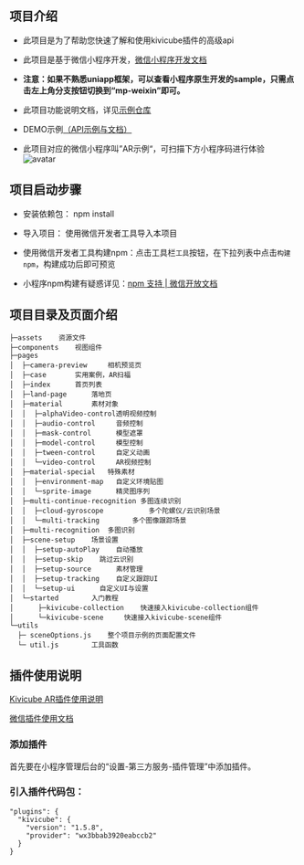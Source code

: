 ##  项目介绍

* 此项目是为了帮助您快速了解和使用kivicube插件的高级api

* 此项目是基于微信小程序开发，[微信小程序开发文档](https://developers.weixin.qq.com/miniprogram/dev/framework/)

* **注意：如果不熟悉uniapp框架，可以查看小程序原生开发的sample，只需点击左上角分支按钮切换到“mp-weixin”即可。**

* 此项目功能说明文档，详见[示例仓库](https://www.yuque.com/kivicube/manual/advanced-api)

* DEMO示例[（API示例与文档）](https://github.com/kivisense/wechat-kivicube-plugin-api-demo)

* 此项目对应的微信小程序叫”AR示例“，可扫描下方小程序码进行体验  
![avatar](https://cdn.nlark.com/yuque/0/2020/jpeg/217517/1606982678816-87c46bb6-261c-458d-b8bf-e3a6d15b9993.jpeg?x-oss-process=image%2Fresize%2Cw_200)

## 项目启动步骤
* 安装依赖包： npm install

* 导入项目： 使用微信开发者工具导入本项目

* 使用微信开发者工具构建npm：点击工具栏`工具`按钮，在下拉列表中点击`构建npm`，构建成功后即可预览

* 小程序npm构建有疑惑详见：[npm 支持 | 微信开放文档](https://developers.weixin.qq.com/miniprogram/dev/devtools/npm.html)

## 项目目录及页面介绍
```
├─assets 	资源文件
├─components 	视图组件
├─pages
│  ├─camera-preview   	相机预览页
│  ├─case		实用案例，AR扫福
│  ├─index		首页列表
│  ├─land-page 		落地页
│  ├─material 		素材对象
│  │  ├─alphaVideo-control透明视频控制
│  │  ├─audio-control 	  音频控制
│  │  ├─mask-control  	  模型遮罩
│  │  ├─model-control     模型控制
│  │  ├─tween-control	  自定义动画
│  │  └─video-control	  AR视频控制
│  ├─material-special	特殊素材
│  │  ├─environment-map	  自定义环境贴图
│  │  └─sprite-image	  精灵图序列
│  ├─multi-continue-recognition 多图连续识别
│  │  ├─cloud-gyroscope	          多个陀螺仪/云识别场景
│  │  └─multi-tracking		  多个图像跟踪场景
│  ├─multi-recognition 	多图识别
│  ├─scene-setup	场景设置
│  │  ├─setup-autoPlay	  自动播放
│  │  ├─setup-skip	  跳过云识别
│  │  ├─setup-source 	  素材管理
│  │  ├─setup-tracking	  自定义跟踪UI
│  │  └─setup-ui	  自定义UI与设置
│  └─started		入门教程
│      ├─kivicube-collection	快速接入kivicube-collection组件
│      └─kivicube-scene		快速接入kivicube-scene组件
└─utils			
  ├─ sceneOptions.js	整个项目示例的页面配置文件
  └─ util.js 		工具函数
```

## 插件使用说明

[Kivicube AR插件使用说明](https://mp.weixin.qq.com/wxopen/plugindevdoc?appid=wx3bbab3920eabccb2&token=&lang=zh_CN)

[微信插件使用文档](https://developers.weixin.qq.com/miniprogram/dev/framework/plugin/using.html) 

### 添加插件
首先要在小程序管理后台的“设置-第三方服务-插件管理”中添加插件。

### 引入插件代码包：
    "plugins": {
      "kivicube": {
        "version": "1.5.8",
        "provider": "wx3bbab3920eabccb2"
      }
	}



